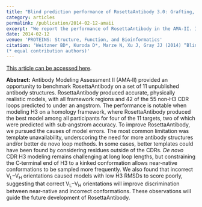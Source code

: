 ```yaml
---
title: "Blind prediction performance of RosettaAntibody 3.0: Grafting, relaxation, kinematic loop modeling, and full CDR optimization"
category: articles
permalink: /publication/2014-02-12-amaii
excerpt: "We report the performance of RosettaAntibody in the AMA‐II. In nearly every case, RosettaAntibody produced accurate, physically realistic models. The causes of model errors are explored in order to make further improvements to RosettaAntibody."
date: 2014-02-12
venue: 'PROTEINS: Structure, Function, and Bioinformatics'
citation: 'Weitzner BD*, Kuroda D*, Marze N, Xu J, Gray JJ (2014) “Blind prediction performance of RosettaAntibody 3.0: Grafting, relaxation, kinematic loop modeling, and full CDR optimization,” Proteins 82(8), 1611–23. DOI: 10.1002/prot.24534
(* equal contribution authors)'
---
```


<a href='https://onlinelibrary.wiley.com/doi/abs/10.1002/prot.24534'>This article can be accessed here</a>.

**Abstract:** Antibody Modeling Assessment II (AMA‐II) provided an opportunity to benchmark RosettaAntibody on a set of 11 unpublished antibody structures. RosettaAntibody produced accurate, physically realistic models, with all framework regions and 42 of the 55 non‐H3 CDR loops predicted to under an angstrom. The performance is notable when modeling H3 on a homology framework, where RosettaAntibody produced the best model among all participants for four of the 11 targets, two of which were predicted with sub‐angstrom accuracy. To improve RosettaAntibody, we pursued the causes of model errors. The most common limitation was template unavailability, underscoring the need for more antibody structures and/or better de novo loop methods. In some cases, better templates could have been found by considering residues outside of the CDRs. *De novo* CDR H3 modeling remains challenging at long loop lengths, but constraining the C‐terminal end of H3 to a kinked conformation allows near‐native conformations to be sampled more frequently. We also found that incorrect V<sub>L</sub>–V<sub>H</sub> orientations caused models with low H3 RMSDs to score poorly, suggesting that correct V<sub>L</sub>–V<sub>H</sub> orientations will improve discrimination between near‐native and incorrect conformations. These observations will guide the future development of RosettaAntibody.